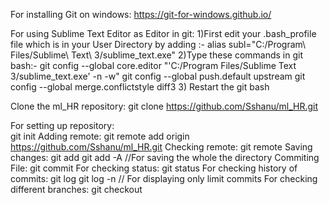 For installing Git on windows:
	https://git-for-windows.github.io/
	
For using Sublime Text Editor as Editor in git:
	1)First edit your .bash_profile file which is in your User Directory by adding :- 
		alias subl="C:/Program\ Files/Sublime\ Text\ 3/sublime_text.exe"
	2)Type these commands in git bash:-
		git config --global core.editor "'C:/Program Files/Sublime Text 3/sublime_text.exe' -n -w"
		git config --global push.default upstream
		git config --global merge.conflictstyle diff3
	3) Restart the git bash
	
	
Clone the ml_HR repository:
	git clone https://github.com/Sshanu/ml_HR.git


For setting up repository:	
	git init
Adding remote:
	git remote add origin https://github.com/Sshanu/ml_HR.git
Checking remote:
	git remote
Saving changes:
	git add <file>
	git add -A             //For saving the whole the directory
Commiting File:
	git commit
For checking status:
	git status
For checking history of commits:
	git log
	git log -n <limit>     // For displaying only limit commits
For checking different branches:
	git checkout <branch name>
	
